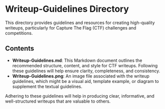 # Writeup-Guidelines Directory

This directory provides guidelines and resources for creating high-quality writeups, particularly for Capture The Flag (CTF) challenges and competitions.

## Contents

-   **Writeup-Guidelines.md**: This Markdown document outlines the recommended structure, content, and style for CTF writeups. Following these guidelines will help ensure clarity, completeness, and consistency.
-   **Writeup-Guidelines.png**: An image file associated with the writeup guidelines, which might be a visual aid, template example, or diagram to supplement the textual guidelines.

Adhering to these guidelines will help in producing clear, informative, and well-structured writeups that are valuable to others.
